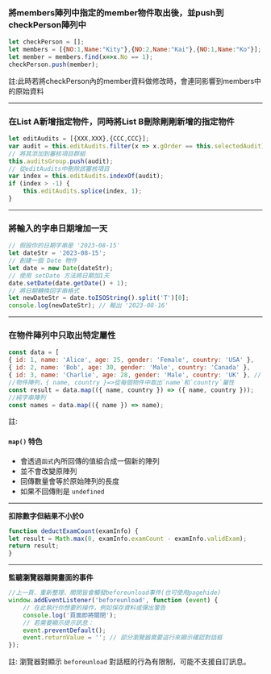 ### 將members陣列中指定的member物件取出後，並push到checkPerson陣列中
```javascript
let checkPerson = [];
let members = [{NO:1,Name:"Kity"},{NO:2,Name:"Kai"},{NO:1,Name:"Ko"}];
let member = members.find(x=>x.No == 1);
checkPerson.push(member);
```
註:此時若將checkPerson內的member資料做修改時，會連同影響到members中的原始資料

-------
### 在List A新增指定物件，同時將List B刪除剛剛新增的指定物件
```javascript
let editAudits = [{XXX,XXX},{CCC,CCC}];
var audit = this.editAudits.filter(x => x.gOrder == this.selectedAudit)[0]; 
// 將其添加到審核項目群組 
this.auditsGroup.push(audit); 
// 從editAudits中刪除該審核項目 
var index = this.editAudits.indexOf(audit); 
if (index > -1) { 
	this.editAudits.splice(index, 1); 
}
```

--------
### 將輸入的字串日期增加一天
```javascript
// 假設你的日期字串是 '2023-08-15'
let dateStr = '2023-08-15';
// 創建一個 Date 物件
let date = new Date(dateStr);
// 使用 setDate 方法將日期加1天
date.setDate(date.getDate() + 1);
// 將日期轉換回字串格式
let newDateStr = date.toISOString().split('T')[0];
console.log(newDateStr); // 輸出 '2023-08-16'
```

----------
### 在物件陣列中只取出特定屬性
```javascript
const data = [ 
{ id: 1, name: 'Alice', age: 25, gender: 'Female', country: 'USA' }, 
{ id: 2, name: 'Bob', age: 30, gender: 'Male', country: 'Canada' }, 
{ id: 3, name: 'Charlie', age: 28, gender: 'Male', country: 'UK' }, // ...其他物件 ];
//物件陣列，{ name, country }=>從每個物件中取出`name`和`country`屬性
const result = data.map(({ name, country }) => ({ name, country }));
//純字串陣列
const names = data.map(({ name }) => name);
```
註:
#### `map()` 特色
- 會透過`函式`內所回傳的值組合成一個新的陣列
- 並不會改變原陣列
- 回傳數量會等於原始陣列的長度
- 如果不回傳則是 `undefined`

----
**扣除數字但結果不小於0**
```javascript
function deductExamCount(examInfo) {
let result = Math.max(0, examInfo.examCount - examInfo.validExam); 
return result;
}
```

-----
**監聽瀏覽器離開畫面的事件**
```javascript
//上一頁、重新整理、關閉皆會觸發beforeunload事件(也可使用pagehide)
window.addEventListener('beforeunload', function (event) { 
	// 在此執行你想要的操作，例如保存資料或彈出警告 
	console.log('頁面即將關閉'); 
	// 若需要顯示提示訊息： 
	event.preventDefault(); 
	event.returnValue = ''; // 部分瀏覽器需要這行來顯示確認對話框 
});
```
註: 瀏覽器對顯示 `beforeunload` 對話框的行為有限制，可能不支援自訂訊息。